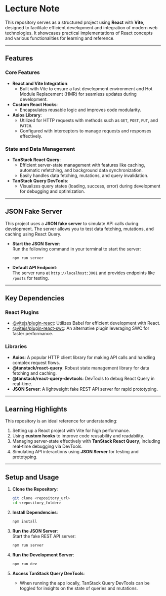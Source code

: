 # Lecture Note

This repository serves as a structured project using **React** with **Vite**, designed to facilitate efficient development and integration of modern web technologies. It showcases practical implementations of React concepts and various functionalities for learning and reference.

---

## Features

### **Core Features**
- **React and Vite Integration**: 
  - Built with Vite to ensure a fast development environment and Hot Module Replacement (HMR) for seamless updates during development.
- **Custom React Hooks**: 
  - Encapsulates reusable logic and improves code modularity.
- **Axios Library**: 
  - Utilized for HTTP requests with methods such as `GET`, `POST`, `PUT`, and `PATCH`.
  - Configured with interceptors to manage requests and responses effectively.

### **State and Data Management**
- **TanStack React Query**:
  - Efficient server-state management with features like caching, automatic refetching, and background data synchronization.
  - Easily handles data fetching, mutations, and query invalidation.
- **TanStack Query DevTools**:
  - Visualizes query states (loading, success, error) during development for debugging and optimization.

---

## JSON Fake Server

This project uses a **JSON fake server** to simulate API calls during development. The server allows you to test data fetching, mutations, and caching using React Query.  

- **Start the JSON Server**:  
  Run the following command in your terminal to start the server:  
  ```bash
  npm run server
  ```
- **Default API Endpoint**:  
  The server runs at `http://localhost:3001` and provides endpoints like `/posts` for testing.

---

## Key Dependencies

### **React Plugins**
- [@vitejs/plugin-react](https://github.com/vitejs/vite-plugin-react/blob/main/packages/plugin-react/README.md): 
  Utilizes Babel for efficient development with React.
- [@vitejs/plugin-react-swc](https://github.com/vitejs/vite-plugin-react-swc): 
  An alternative plugin leveraging SWC for faster performance.

### **Libraries**
- **Axios**: A popular HTTP client library for making API calls and handling complex request flows.
- **@tanstack/react-query**: Robust state management library for data fetching and caching.
- **@tanstack/react-query-devtools**: DevTools to debug React Query in real-time.
- **JSON Server**: A lightweight fake REST API server for rapid prototyping.

---

## Learning Highlights

This repository is an ideal reference for understanding:

1. Setting up a React project with Vite for high performance.
2. Using **custom hooks** to improve code reusability and readability.
3. Managing server-state effectively with **TanStack React Query**, including real-time debugging via DevTools.
4. Simulating API interactions using **JSON Server** for testing and prototyping.

---

## Setup and Usage

1. **Clone the Repository**:
   ```bash
   git clone <repository_url>
   cd <repository_folder>
   ```

2. **Install Dependencies**:
   ```bash
   npm install
   ```

3. **Run the JSON Server**:  
   Start the fake REST API server:  
   ```bash
   npm run server
   ```

4. **Run the Development Server**:
   ```bash
   npm run dev
   ```

5. **Access TanStack Query DevTools**:  
   - When running the app locally, TanStack Query DevTools can be toggled for insights on the state of queries and mutations.
